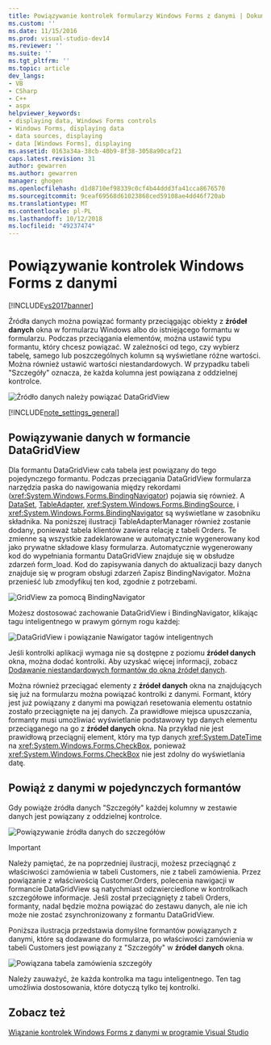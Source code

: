 ```yaml
---
title: Powiązywanie kontrolek formularzy Windows Forms z danymi | Dokumentacja firmy Microsoft
ms.custom: ''
ms.date: 11/15/2016
ms.prod: visual-studio-dev14
ms.reviewer: ''
ms.suite: ''
ms.tgt_pltfrm: ''
ms.topic: article
dev_langs:
- VB
- CSharp
- C++
- aspx
helpviewer_keywords:
- displaying data, Windows Forms controls
- Windows Forms, displaying data
- data sources, displaying
- data [Windows Forms], displaying
ms.assetid: 0163a34a-38cb-40b9-8f38-3058a90caf21
caps.latest.revision: 31
author: gewarren
ms.author: gewarren
manager: ghogen
ms.openlocfilehash: d1d8710ef98339c0cf4b44ddd3fa41cca8676570
ms.sourcegitcommit: 9ceaf69568d61023868ced59108ae4dd46f720ab
ms.translationtype: MT
ms.contentlocale: pl-PL
ms.lasthandoff: 10/12/2018
ms.locfileid: "49237474"
---
```

# <a name="bind-windows-forms-controls-to-data"></a>Powiązywanie kontrolek Windows Forms z danymi
[!INCLUDE[vs2017banner](../includes/vs2017banner.md)]

  
Źródła danych można powiązać formanty przeciągając obiekty z **źródeł danych** okna w formularzu Windows albo do istniejącego formantu w formularzu. Podczas przeciągania elementów, można ustawić typu formantu, który chcesz powiązać. W zależności od tego, czy wybierz tabelę, samego lub poszczególnych kolumn są wyświetlane różne wartości.  Można również ustawić wartości niestandardowych. W przypadku tabeli "Szczegóły" oznacza, że każda kolumna jest powiązana z oddzielnej kontrolce.  
  
 ![Źródło danych należy powiązać DataGridView](../data-tools/media/raddata-bind-data-source-to-datagridview.png "źródła danych powiązania raddata DataGridView")  
  
 [!INCLUDE[note_settings_general](../includes/note-settings-general-md.md)]  
  
## <a name="bind-to--data-in-a-datagridview-control"></a>Powiązywanie danych w formancie DataGridView  
 Dla formantu DataGridView cała tabela jest powiązany do tego pojedynczego formantu. Podczas przeciągania DataGridView formularza narzędzia paska do nawigowania między rekordami (<xref:System.Windows.Forms.BindingNavigator>) pojawia się również. A [DataSet](../data-tools/dataset-tools-in-visual-studio.md), [TableAdapter](../data-tools/tableadapter-overview.md), <xref:System.Windows.Forms.BindingSource>, i <xref:System.Windows.Forms.BindingNavigator> są wyświetlane w zasobniku składnika. Na poniższej ilustracji TableAdapterManager również zostanie dodany, ponieważ tabela klientów zawiera relację z tabeli Orders. Te zmienne są wszystkie zadeklarowane w automatycznie wygenerowany kod jako prywatne składowe klasy formularza. Automatycznie wygenerowany kod do wypełniania formantu DataGridView znajduje się w obsłudze zdarzeń form_load. Kod do zapisywania danych do aktualizacji bazy danych znajduje się w program obsługi zdarzeń Zapisz BindingNavigator. Można przenieść lub zmodyfikuj ten kod, zgodnie z potrzebami.  
  
 ![GridView za pomocą BindingNavigator](../data-tools/media/raddata-gridview-with-bindingnavigator.png "raddata GridView za pomocą BindingNavigator")  
  
 Możesz dostosować zachowanie DataGridView i BindingNavigator, klikając tagu inteligentnego w prawym górnym rogu każdej:  
  
 ![DataGridView i powiązanie Nawigator tagów inteligentnych](../data-tools/media/raddata-datagridview-and-binding-navigator-smart-tags.png "raddata DataGridView i powiązanie Nawigator tagów inteligentnych")  
  
 Jeśli kontrolki aplikacji wymaga nie są dostępne z poziomu **źródeł danych** okna, można dodać kontrolki. Aby uzyskać więcej informacji, zobacz [Dodawanie niestandardowych formantów do okna źródeł danych](../data-tools/add-custom-controls-to-the-data-sources-window.md).  
  
 Można również przeciągać elementy z **źródeł danych** okna na znajdujących się już na formularzu można powiązać kontrolki z danymi. Formant, który jest już powiązany z danymi ma powiązań resetowania elementu ostatnio zostało przeciągnięte na jej danych. Za prawidłowe miejsca upuszczania, formanty musi umożliwiać wyświetlanie podstawowy typ danych elementu przeciąganego na go z **źródeł danych** okna. Na przykład nie jest prawidłową przeciągnij element, który ma typ danych <xref:System.DateTime> na <xref:System.Windows.Forms.CheckBox>, ponieważ <xref:System.Windows.Forms.CheckBox> nie jest zdolny do wyświetlania datę.  
  
## <a name="bind-to--data-in-individual-controls"></a>Powiąż z danymi w pojedynczych formantów  
 Gdy powiąże źródła danych "Szczegóły" każdej kolumny w zestawie danych jest powiązany z oddzielnej kontrolce.  
  
 ![Powiązywanie źródła danych do szczegółów](../data-tools/media/raddata-bind-data-source-to-details.png "źródła danych powiązania raddata tak, aby uzyskać szczegółowe informacje")  
  
> [!IMPORTANT]
>  Należy pamiętać, że na poprzedniej ilustracji, możesz przeciągnąć z właściwości zamówienia w tabeli Customers, nie z tabeli zamówienia. Przez powiązanie z właściwością Customer.Orders, polecenia nawigacji w formancie DataGridView są natychmiast odzwierciedlone w kontrolkach szczegółowe informacje. Jeśli został przeciągnięty z tabeli Orders, formanty, nadal będzie można powiązać do zestawu danych, ale nie ich może nie zostać zsynchronizowany z formantu DataGridView.  
  
 Poniższa ilustracja przedstawia domyślne formantów powiązanych z danymi, które są dodawane do formularza, po właściwości zamówienia w tabeli Customers jest powiązany z "Szczegóły" w **źródeł danych** okna.  
  
 ![Powiązana tabela zamówienia szczegóły](../data-tools/media/raddata-orders-table-bound-to-details.png "tabeli Orders raddata powiązane szczegóły")  
  
 Należy zauważyć, że każda kontrolka ma tagu inteligentnego. Ten tag umożliwia dostosowania, które dotyczą tylko tej kontrolki.  
  
## <a name="see-also"></a>Zobacz też  
 [Wiązanie kontrolek Windows Forms z danymi w programie Visual Studio](../data-tools/bind-windows-forms-controls-to-data-in-visual-studio.md)

